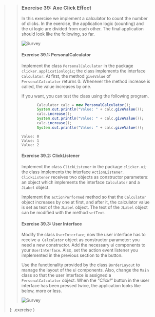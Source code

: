>>### Exercise 39: Axe Click Effect
>>
>>In this exercise we implement a calculator to count the number of clicks. In the exercise, the application logic (counting) and the ui logic are divided from each other. The final application should look like the following, so far.
>>
>> ![Survey]({{site.baseurl}}/images/exercise/week11/39_clickeffect.png)
>>
>>#### Exercise 39.1: PersonalCalculator
>>
>> Implement the class `PersonalCalculator` in the package `clicker.applicationlogic`; the class implements the interface `Calculator`. At first, the method `giveValue` of `PersonalCalculator` returns 0. Whenever the method increase is called, the value increases by one.
>>
>>If you want, you can test the class using the following program.
>>
>>```java
>>        Calculator calc = new PersonalCalculator();
>>        System.out.println("Value: " + calc.giveValue());
>>        calc.increase();
>>        System.out.println("Value: " + calc.giveValue());
>>        calc.increase();
>>        System.out.println("Value: " + calc.giveValue());
>>```
>>
>>```output
>>Value: 0
>>Value: 1
>>Value: 2
>>```
>>
>>#### Exercise 39.2: ClickListener
>>
>>Implement the class `ClickListener` in the package `clicker.ui`; the class implements the interface `ActionListener`. `ClickListener` receives two objects as constructor parameters: an object which implements the interface `Calculator` and a `JLabel` object.
>>
>>Implement the `actionPerformed` method so that the `Calculator` object increases by one at first, and after it, the calculator value is set as text of the `JLabel` object. The text of the `JLabel` object can be modified with the method `setText`.
>>
>>#### Exercise 39.3: User Interface
>>
>>Modify the class `UserInterface`; now the user interface has to receive a` Calculator` object as constructor parameter: you need a new constructor. Add the necessary ui components to your `UserInterface`. Also, set the action event listener you implemented in the previous section to the button.
>>
>>Use the functionality provided by the class `BorderLayout` to manage the layout of the ui components. Also, change the `Main` class so that the user interface is assigned a `PersonalCalculator` object. When the *"Click!"* button in the user interface has been pressed twice, the application looks like below, more or less.
>>
>> ![Survey]({{site.baseurl}}/images/exercise/week11/39_clickeffect2.png)
>>
>{: .exercise }